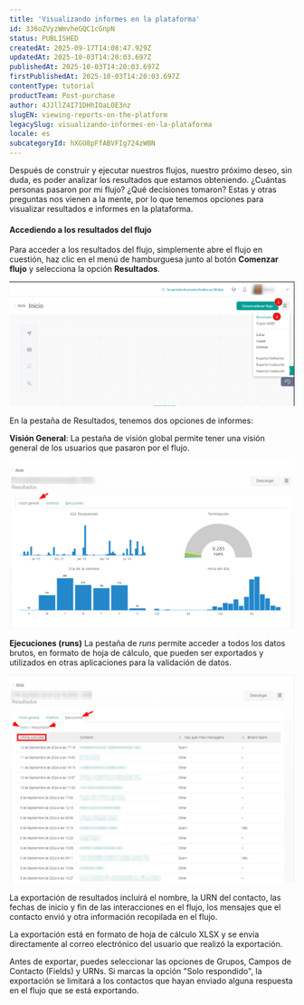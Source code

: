 ```yaml
---
title: 'Visualizando informes en la plataforma'
id: 336oZVyzWmvheGQC1cGnpN
status: PUBLISHED
createdAt: 2025-09-17T14:08:47.929Z
updatedAt: 2025-10-03T14:20:03.697Z
publishedAt: 2025-10-03T14:20:03.697Z
firstPublishedAt: 2025-10-03T14:20:03.697Z
contentType: tutorial
productTeam: Post-purchase
author: 4JJllZ4I71DHhIOaLOE3nz
slugEN: viewing-reports-on-the-platform
legacySlug: visualizando-informes-en-la-plataforma
locale: es
subcategoryId: hXGU8pFfABVFIg724zWBN
---
```


Después de construir y ejecutar nuestros flujos, nuestro próximo deseo, sin duda, es poder analizar los resultados que estamos obteniendo. ¿Cuántas personas pasaron por mi flujo? ¿Qué decisiones tomaron? Estas y otras preguntas nos vienen a la mente, por lo que tenemos opciones para visualizar resultados e informes en la plataforma.

#### Accediendo a los resultados del flujo

Para acceder a los resultados del flujo, simplemente abre el flujo en cuestión, haz clic en el menú de hamburguesa junto al botón **Comenzar flujo** y selecciona la opción **Resultados**.

![](https://raw.githubusercontent.com/vtexdocs/help-center-content/refs/heads/main/docs/es/tutorials/weni-by-vtex/flujos/visualizando-informes-en-la-plataforma_1.png)

En la pestaña de Resultados, tenemos dos opciones de informes:

**Visión General**:
La pestaña de visión global permite tener una visión general de los usuarios que pasaron por el flujo.

![](https://raw.githubusercontent.com/vtexdocs/help-center-content/refs/heads/main/docs/es/tutorials/weni-by-vtex/flujos/visualizando-informes-en-la-plataforma_2.png)

**Ejecuciones (runs)** La pestaña de _runs_ permite acceder a todos los datos brutos, en formato de hoja de cálculo, que pueden ser exportados y utilizados en otras aplicaciones para la validación de datos.

![](https://raw.githubusercontent.com/vtexdocs/help-center-content/refs/heads/main/docs/es/tutorials/weni-by-vtex/flujos/visualizando-informes-en-la-plataforma_3.png)

La exportación de resultados incluirá el nombre, la URN del contacto, las fechas de inicio y fin de las interacciones en el flujo, los mensajes que el contacto envió y otra información recopilada en el flujo.

La exportación está en formato de hoja de cálculo XLSX y se envía directamente al correo electrónico del usuario que realizó la exportación.

Antes de exportar, puedes seleccionar las opciones de Grupos, Campos de Contacto (Fields) y URNs. Si marcas la opción "Solo respondido", la exportación se limitará a los contactos que hayan enviado alguna respuesta en el flujo que se está exportando.
